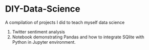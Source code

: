 # DIY-Data-Science
A compilation of projects I did to teach myself data science

1. Twitter sentiment analysis
2. Notebook demonstrating Pandas and how to integrate SQlite with Python in Jupyter environment.
